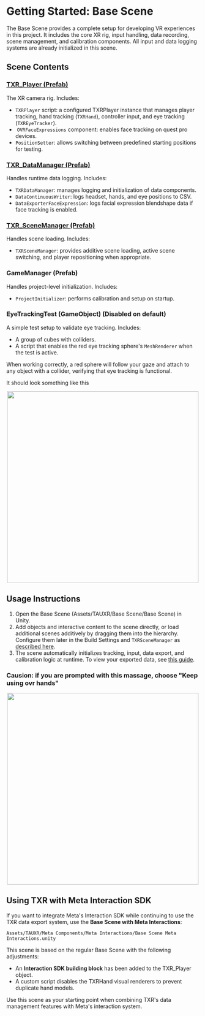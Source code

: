 # Getting Started: Base Scene

The Base Scene provides a complete setup for developing VR experiences in this project. It includes the core XR rig, input handling, data recording, scene management, and calibration components. All input and data logging systems are already initialized in this scene.

## Scene Contents

### [TXR\_Player (Prefab)](https://github.com/TAU-XR/TAUXR-Research-Template/blob/main/Docs/TxrPlayer.md)

The XR camera rig. Includes:

* `TXRPlayer` script: a configured TXRPlayer instance that manages player tracking, hand tracking (`TXRHand`), controller input, and eye tracking (`TXREyeTracker`).
*  `OVRFaceExpressions` component: enables face tracking on quest pro devices.
* `PositionSetter`: allows switching between predefined starting positions for testing.

### [TXR\_DataManager (Prefab)](https://github.com/TAU-XR/TAUXR-Research-Template/blob/main/Docs/TXR%20Data%20Manager.md)

Handles runtime data logging. Includes:

* `TXRDataManager`: manages logging and initialization of data components.
* `DataContinuousWriter`: logs headset, hands, and eye positions to CSV.
* `DataExporterFaceExpression`: logs facial expression blendshape data if face tracking is enabled.

### [TXR\_SceneManager (Prefab)](https://github.com/TAU-XR/TAUXR-Research-Template/blob/main/Docs/Scene%20Manager.md)

Handles scene loading. Includes:

* `TXRSceneManager`: provides additive scene loading, active scene switching, and player repositioning when appropriate.

### GameManager (Prefab)

Handles project-level initialization. Includes:

* `ProjectInitializer`: performs calibration and setup on startup.

### EyeTrackingTest (GameObject) (Disabled on default)

A simple test setup to validate eye tracking. Includes:

* A group of cubes with colliders.
* A script that enables the red eye tracking sphere's `MeshRenderer` when the test is active.

When working correctly, a red sphere will follow your gaze and attach to any object with a collider, verifying that eye tracking is functional.

It should look something like this
<div align="center">
<img src="https://github.com/TAU-XR/TAUXR-OpenTemplate/blob/main/Media/com.oculus.vrshell-20250508-120336-0.gif" width="500"/>
</div>

## Usage Instructions

1. Open the Base Scene (Assets/TAUXR/Base Scene/Base Scene) in Unity. 
2. Add objects and interactive content to the scene directly, or load additional scenes additively by dragging them into the hierarchy. Configure them later in the Build Settings and `TXRSceneManager` as [described here](https://github.com/TAU-XR/TAUXR-Research-Template/blob/main/Docs/Scene%20Manager.md).
3. The scene automatically initializes tracking, input, data export, and calibration logic at runtime. To view your exported data, see [this guide](https://github.com/TAU-XR/TAUXR-Research-Template/blob/main/Docs/View%20Exported%20Data.md).

### Causion: if you are prompted with this massage, choose "Keep using ovr hands" 

<div align="center">
<img src="https://github.com/TAU-XR/TAUXR-Research-Template/blob/main/Media/dont.png" width="500"/>
</div>


## Using TXR with Meta Interaction SDK

If you want to integrate Meta's Interaction SDK while continuing to use the TXR data export system, use the **Base Scene with Meta Interactions**:

`Assets/TAUXR/Meta Components/Meta Interactions/Base Scene Meta Interactions.unity`

This scene is based on the regular Base Scene with the following adjustments:

* An **Interaction SDK building block** has been added to the TXR\_Player object.
* A custom script disables the TXRHand visual renderers to prevent duplicate hand models.

Use this scene as your starting point when combining TXR's data management features with Meta's interaction system.
